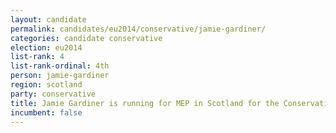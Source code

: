 ```yaml
---
layout: candidate
permalink: candidates/eu2014/conservative/jamie-gardiner/
categories: candidate conservative
election: eu2014
list-rank: 4
list-rank-ordinal: 4th
person: jamie-gardiner
region: scotland
party: conservative
title: Jamie Gardiner is running for MEP in Scotland for the Conservative Party
incumbent: false
---
```

